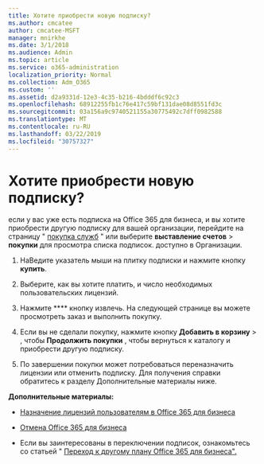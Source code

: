 ```yaml
---
title: Хотите приобрести новую подписку?
ms.author: cmcatee
author: cmcatee-MSFT
manager: mnirkhe
ms.date: 3/1/2018
ms.audience: Admin
ms.topic: article
ms.service: o365-administration
localization_priority: Normal
ms.collection: Adm_O365
ms.custom: ''
ms.assetid: d2a9331d-12e3-4c35-b216-4bdddf6c92c3
ms.openlocfilehash: 68912255fb1c76e417c59bf131dae08d8551fd3c
ms.sourcegitcommit: 03a156a9c9740521155a30775492c7dff0982588
ms.translationtype: MT
ms.contentlocale: ru-RU
ms.lasthandoff: 03/22/2019
ms.locfileid: "30757327"
---
```

# <a name="looking-to-buy-a-new-subscription"></a>Хотите приобрести новую подписку?

если у вас уже есть подписка на Office 365 для бизнеса, и вы хотите приобрести другую подписку для вашей организации, перейдите на страницу " [покупка служб](https://go.microsoft.com/fwlink/p/?linkid=868433) " или выберите **выставление счетов** \> **покупки** для просмотра списка подписок. доступно в Организации. 
  
1. НаВедите указатель мыши на плитку подписки и нажмите кнопку **купить**.
    
2. Выберите, как вы хотите платить, и число необходимых пользовательских лицензий.
    
3. Нажмите **** кнопку извлечь. На следующей странице вы можете просмотреть заказ и выполнить покупку.
    
4. Если вы не сделали покупку, нажмите кнопку **Добавить в корзину** \> , чтобы **Продолжить покупки** , чтобы вернуться к каталогу и приобрести другую подписку. 
    
5. По завершении покупки может потребоваться переназначить лицензии или отменить подписку. Для получения справки обратитесь к разделу Дополнительные материалы ниже.
    
 **Дополнительные материалы:**
  
- [Назначение лицензий пользователям в Office 365 для бизнеса](https://support.office.com/article/997596b5-4173-4627-b915-36abac6786dc)
    
- [Отмена Office 365 для бизнеса](https://support.office.com/article/b1bc0bef-4608-4601-813a-cdd9f746709a)
    
- Если вы заинтересованы в переключении подписок, ознакомьтесь со статьей " [Переход к другому плану Office 365 для бизнеса".](https://support.office.com/article/73318661-8f33-478b-bcc7-fb8d69dbb22a)
    

